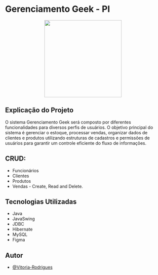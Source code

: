 
# Gerenciamento Geek - PI


<div align="center">
<img src="https://github.com/user-attachments/assets/267803a9-b1a4-4be0-a418-833746f9414b" width="250px"> 
</div>


## Explicação do Projeto

O sistema Gerenciamento Geek será composto por diferentes funcionalidades para diversos perfis de usuários. O objetivo principal do sistema é gerenciar o estoque, processar vendas, organizar dados de clientes e produtos utilizando estruturas de cadastros e permissões de usuários para garantir um controle eficiente do fluxo de informações.


## CRUD:

-	Funcionários
-	Clientes 
-	Produtos 
-	Vendas - Create, Read and Delete.
## Tecnologias Utilizadas

- Java
- JavaSwing
- JDBC
- Hibernate
- MySQL
- Figma


## Autor

- [@Vitoria-Rodrigues](https://github.com/Vitoria-Rodrigues)

